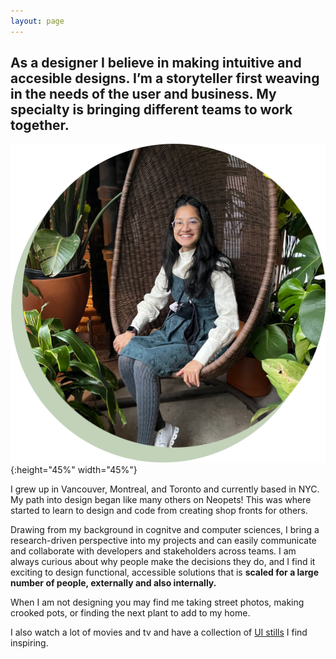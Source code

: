 ```yaml
---
layout: page
---
```


## As a designer I believe in making intuitive and accesible designs. I’m a storyteller first weaving in the needs of the user and business. **My specialty is bringing different teams to work together.**

![ice breakers](/images/plantdp.png){:height="45%" width="45%"}

I grew up in Vancouver, Montreal, and Toronto and currently based in NYC. My path into design began like many others on Neopets! This was where started to learn to design and code from creating shop fronts for others.

Drawing from my background in cognitve and computer sciences, I bring a research-driven perspective into my projects and can easily communicate and collaborate with developers and stakeholders across teams. I am always curious about why people make the decisions they do, and I find it exciting to design functional, accessible solutions that is **scaled for a large number of people, externally and also internally.**

When I am not designing you may find me taking street photos, making crooked pots, or finding the next plant to add to my home.

I also watch a lot of movies and tv and have a collection of [UI stills](https://www.are.na/anna-nguyen-0rkqu6uzk-q/user-interfaces-in-film-and-tv) I find inspiring.